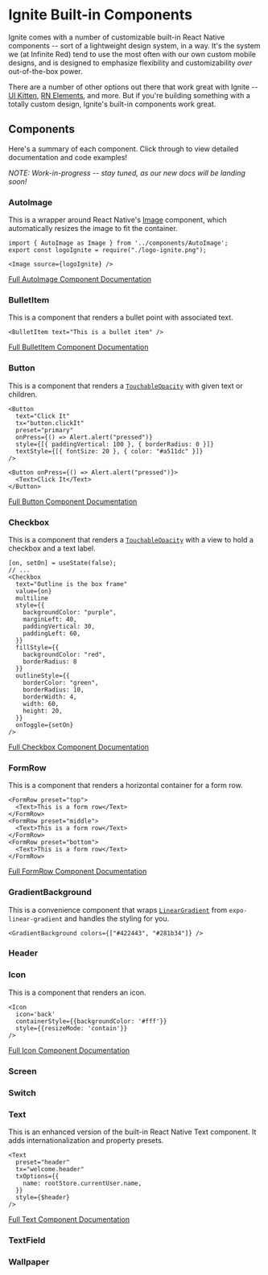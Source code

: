 # Ignite Built-in Components

Ignite comes with a number of customizable built-in React Native components -- sort of a lightweight design system, in a way. It's the system we (at Infinite Red) tend to use the most often with our own custom mobile designs, and is designed to emphasize flexibility and customizability _over_ out-of-the-box power.

There are a number of other options out there that work great with Ignite -- [UI Kitten](https://akveo.github.io/react-native-ui-kitten/), [RN Elements](https://reactnativeelements.com/), and more. But if you're building something with a totally custom design, Ignite's built-in components work great.

## Components

Here's a summary of each component. Click through to view detailed documentation and code examples!

_NOTE: Work-in-progress -- stay tuned, as our new docs will be landing soon!_

### AutoImage

This is a wrapper around React Native's [Image](https://reactnative.dev/docs/image) component, which automatically resizes the image to fit the container.

```tsx
import { AutoImage as Image } from '../components/AutoImage';
export const logoIgnite = require("./logo-ignite.png");

<Image source={logoIgnite} />
```

[Full AutoImage Component Documentation](./Components-AutoImage.md)

### BulletItem

This is a component that renders a bullet point with associated text.

```tsx
<BulletItem text="This is a bullet item" />
```

[Full BulletItem Component Documentation](./Components-BulletItem.md)

### Button

This is a component that renders a [`TouchableOpacity`](https://reactnative.dev/docs/touchableopacity) with given text or children.

```tsx
<Button
  text="Click It"
  tx="button.clickIt"
  preset="primary"
  onPress={() => Alert.alert("pressed")}
  style={[{ paddingVertical: 100 }, { borderRadius: 0 }]}
  textStyle={[{ fontSize: 20 }, { color: "#a511dc" }]}
/>
```

```tsx
<Button onPress={() => Alert.alert("pressed")}>
  <Text>Click It</Text>
</Button>
```

[Full Button Component Documentation](./Components-Button.md)

### Checkbox

This is a component that renders a [`TouchableOpacity`](https://reactnative.dev/docs/touchableopacity) with a view to hold a checkbox and a text label.

```tsx
[on, setOn] = useState(false);
// ...
<Checkbox
  text="Outline is the box frame"
  value={on}
  multiline
  style={{
    backgroundColor: "purple",
    marginLeft: 40,
    paddingVertical: 30,
    paddingLeft: 60,
  }}
  fillStyle={{
    backgroundColor: "red",
    borderRadius: 8
  }}
  outlineStyle={{
    borderColor: "green",
    borderRadius: 10,
    borderWidth: 4,
    width: 60,
    height: 20,
  }}
  onToggle={setOn}
/>
```

[Full Checkbox Component Documentation](./Components-Checkbox.md)

### FormRow

This is a component that renders a horizontal container for a form row.

```tsx
<FormRow preset="top">
  <Text>This is a form row</Text>
</FormRow>
<FormRow preset="middle">
  <Text>This is a form row</Text>
</FormRow>
<FormRow preset="bottom">
  <Text>This is a form row</Text>
</FormRow>
```

[Full FormRow Component Documentation](./Components-FormRow.md)

### GradientBackground

This is a convenience component that wraps [`LinearGradient`]((https://docs.expo.dev/versions/latest/sdk/linear-gradient/)) from `expo-linear-gradient` and handles the styling for you.

```tsx
<GradientBackground colors={["#422443", "#281b34"]} />
```

### Header

### Icon

This is a component that renders an icon.

```tsx
<Icon
  icon='back'
  containerStyle={{backgroundColor: '#fff'}}
  style={{resizeMode: 'contain'}}
/>
```

[Full Icon Component Documentation](./Components-Icon.md)

### Screen

### Switch

### Text

This is an enhanced version of the built-in React Native Text component. It adds internationalization and property presets.

```tsx
<Text
  preset="header"
  tx="welcome.header"
  txOptions={{
    name: rootStore.currentUser.name,
  }}
  style={$header}
/>
```

[Full Text Component Documentation](./Components-Text.md)

### TextField

### Wallpaper
